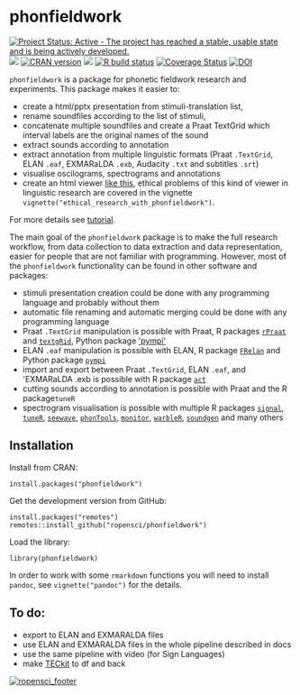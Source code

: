 # phonfieldwork

[![Project Status: Active - The project has reached a stable, usable state and is being actively developed.](http://www.repostatus.org/badges/latest/active.svg)](http://www.repostatus.org/#active)
[![](https://badges.ropensci.org/385_status.svg)](https://github.com/ropensci/software-review/issues/385)
[![CRAN version](http://www.r-pkg.org/badges/version/phonfieldwork)](https://cran.r-project.org/package=phonfieldwork)
[![](http://cranlogs.r-pkg.org/badges/grand-total/phonfieldwork)](https://CRAN.R-project.org/package=phonfieldwork)
[![R build status](https://github.com/ropensci/phonfieldwork/workflows/R-CMD-check/badge.svg)](https://github.com/ropensci/phonfieldwork/actions)
[![Coverage Status](https://img.shields.io/codecov/c/github/ropensci/phonfieldwork/master.svg)](https://codecov.io/github/ropensci/phonfieldwork?branch=master)
[![DOI](https://zenodo.org/badge/194053227.svg)](https://zenodo.org/badge/latestdoi/194053227)

`phonfieldwork` is a package for phonetic fieldwork research and experiments. This package makes it easier to:

- create a html/pptx presentation from stimuli-translation list, 
- rename soundfiles according to the list of stimuli, 
- concatenate multiple soundfiles and create a Praat TextGrid which interval labels are the original names of the sound
- extract sounds according to annotation
- extract annotation from multiple linguistic formats (Praat `.TextGrid`, ELAN `.eaf`, EXMARaLDA `.exb`, Audacity `.txt` and subtitles `.srt`)
- visualise oscilograms, spectrograms and annotations
- create an html viewer [like this](https://ropensci.github.io/phonfieldwork/s1/stimuli_viewer.html), ethical problems of this kind of viewer in linguistic research are covered in the vignette `vignette("ethical_research_with_phonfieldwork")`.

For more details see [tutorial](https://docs.ropensci.org/phonfieldwork/).

The main goal of the `phonfieldwork` package is to make the full research workflow, from data collection to data extraction and data representation, easier for people that are not familiar with programming. However, most of the `phonfieldwork` functionality can be found in other software and packages:

* stimuli presentation creation could be done with any programming language and probably without them
* automatic file renaming and automatic merging could be done with any programming language
* Praat `.TextGrid` manipulation is possible with Praat, R packages [`rPraat`](https://cran.r-project.org/package=rPraat) and [`textgRid`](https://cran.r-project.org/package=textgRid), Python package ['pympi'](https://dopefishh.github.io/pympi/index.html)
* ELAN `.eaf` manipulation is possible with ELAN, R package [`FRelan`](https://github.com/langdoc/FRelan) and Python package [`pympi`](https://dopefishh.github.io/pympi/index.html)
* import and export between Praat `.TextGrid`, ELAN `.eaf`, and 'EXMARaLDA .exb is possible with R package [`act`](https://cran.r-project.org/package=act)
* cutting sounds according to annotation is possible with Praat and the R package`tuneR`
* spectrogram visualisation is possible with multiple R packages [`signal`](https://cran.r-project.org/package=signal), [`tuneR`](https://cran.r-project.org/package=tuneR), [`seewave`](https://cran.r-project.org/package=seewave), [`phonTools`](https://cran.r-project.org/package=phonTools), [`monitor`](https://cran.r-project.org/package=monitor), [`warbleR`](https://cran.r-project.org/package=warbleR), [`soundgen`](https://cran.r-project.org/package=soundgen) and many others

## Installation

Install from CRAN:

```
install.packages("phonfieldwork")
```

Get the development version from GitHub:

```
install.packages("remotes")
remotes::install_github("ropensci/phonfieldwork")
```
Load the library:
```
library(phonfieldwork)
```

In order to work with some `rmarkdown` functions you will need to install `pandoc`, see `vignette("pandoc")` for the details.

## To do:

* export to ELAN and EXMARALDA files
* use ELAN and EXMARALDA files in the whole pipeline described in docs
* use the same pipeline with video (for Sign Languages)
* make [TECkit](https://scripts.sil.org/cms/scripts/render_download.php?format=file&media_id=BeyondUTR22_pdf&filename=BeyondUTR22_pdf.pdf) to df and back

[![ropensci\_footer](https://ropensci.org/public_images/ropensci_footer.png)](https://ropensci.org)

